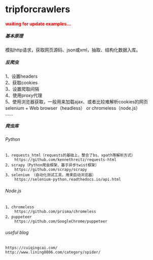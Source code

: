 # tripforcrawlers
#### <span style="color:red;">waiting for update examples...</span>
##### 基本原理
模拟http请求，获取网页源码、json或xml，抽取、结构化数据入库。

##### 反爬虫
1、设置headers  
2、获取cookies  
3、设置爬取间隔  
4、使用proxy代理  
5、使用浏览器获取，一般用来加载ajax、或者比较难解析cookies的网页 selenium + Web browser（headless） or chromeless（node.js）    
......

##### 爬虫库
###### Python
    1、requests_html（requests的基础上，整合了bs、xpath等解析方式）  
        https://github.com/kennethreitz/requests-html
    2、scrapy（Python爬虫框架、基于异步twist框架）  
        https://github.com/scrapy/scrapy
    3、selenium （自动化测试工具，用来启动浏览器）
        https://selenium-python.readthedocs.io/api.html
###### Node.js
    1、chromeless
        https://github.com/prisma/chromeless
    2、puppeteer
        https://github.com/GoogleChrome/puppeteer
###### useful blog
    https://cuiqingcai.com/
    http://www.lining0806.com/category/spider/